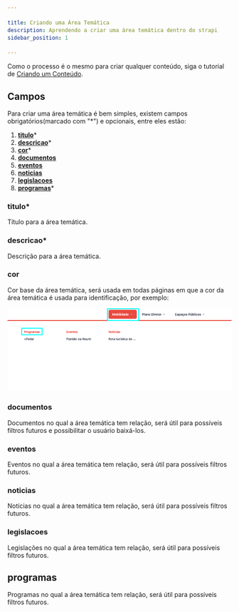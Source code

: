 ```yaml
---

title: Criando uma Área Temática
description: Aprendendo a criar uma área temática dentro do strapi
sidebar_position: 1

---
```

Como o processo é o mesmo para criar qualquer conteúdo, siga o tutorial de [Criando um Conteúdo](/docs/usuario/strapi/iniciando-gerenciamento#criando-conteúdo).

## Campos

Para criar uma área temática é bem simples, existem campos obrigatórios(marcado com "*") e opcionais, entre eles estão:

1. [__titulo__](#titulo)*
2. [__descricao__](#descricao)*
3. [__cor__](#cor)*
4. [__documentos__](#documentos)
5. [__eventos__](#eventos)
6. [__noticias__](#noticias)
7. [__legislacoes__](#legislacoes)
8. [__programas__](#programas)*

### titulo*

Título para a área temática.

### descricao*

Descrição para a área temática.

### cor

Cor base da área temática, será usada em todas páginas em que a cor da área temática é usada para identificação, por exemplo:

![Alt text](images/theme-color.png)

### documentos

Documentos no qual a área temática tem relação, será útil para possíveis filtros futuros e possibilitar o usuário baixá-los.

### eventos

Eventos no qual a área temática tem relação, será útil para possíveis filtros futuros.

### noticias

Notícias no qual a área temática tem relação, será útil para possíveis filtros futuros.

### legislacoes

Legislações no qual a área temática tem relação, será útil para possíveis filtros futuros.

## programas

Programas no qual a área temática tem relação, será útil para possíveis filtros futuros.
